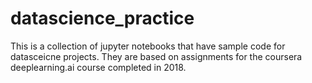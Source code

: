 # datascience_practice
This is a collection of jupyter notebooks that have sample code for datasceicne projects. They are based on assignments for the coursera deeplearning.ai course completed in 2018.
